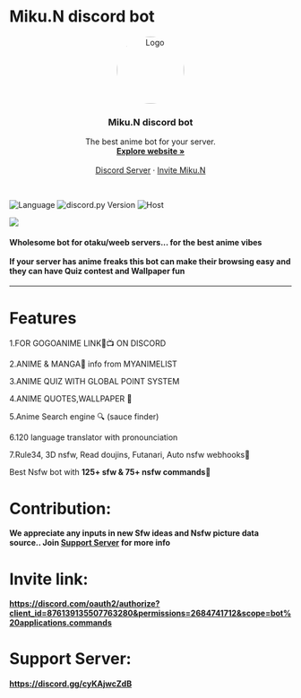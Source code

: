 # Miku.N discord bot
<p align="center">
  <a href="https://discord.com/oauth2/authorize?client_id=876139135507763280&permissions=2684741712&scope=bot%20applications.commands">
    <img src="https://imgur.com/WSN5bOS.jpg" alt="Logo" width="120" height="120" style="border-radius: 50%">
  </a>

  <h3 align="center">Miku.N discord bot</h3>

  <p align="center">
    The best anime bot for your server.
    <br />
    <a href="https://top.gg/bot/876139135507763280"><strong>Explore website »</strong></a>
    <br />
    <br />
    <a href="https://discord.gg/gZbUXsvqMZ">Discord Server</a>
    ·
    <a href="https://discord.com/oauth2/authorize?client_id=876139135507763280&permissions=2684741712&scope=bot%20applications.commands">Invite Miku.N</a>
  </p>
<br>
</p>

![Language](https://img.shields.io/badge/lang-Python%203.9-crimson)
![discord.py Version](https://img.shields.io/badge/lib-discord.py%201.7.3-royalblue)
![Host](https://img.shields.io/badge/host-heroku-blueviolet)


<a href="https://top.gg/bot/876139135507763280">
  <img src="https://top.gg/api/widget/876139135507763280.svg">
</a>


<h4>Wholesome bot for otaku/weeb servers... for the best anime vibes<br><br>
If your server has anime freaks this bot can make their browsing easy and they can have Quiz contest and Wallpaper fun</h4>
<hr>

# Features
1.FOR GOGOANIME LINK🔗📺 ON DISCORD

2.ANIME & MANGA🤩 info from MYANIMELIST

3.ANIME QUIZ WITH GLOBAL POINT SYSTEM

4.ANIME QUOTES,WALLPAPER 🍷

5.Anime Search engine 🔍 (sauce finder)

6.120 language translator with pronounciation

7.Rule34, 3D nsfw, Read doujins, Futanari, Auto nsfw webhooks🔞

Best Nsfw bot with <b> 125+ sfw & 75+ nsfw <b> commands🎀

# Contribution: <br>
We appreciate any inputs in new Sfw ideas and Nsfw picture data source.. Join [Support Server](https://discord.gg/cyKAjwcZdB) for more info


# Invite link:<br>
https://discord.com/oauth2/authorize?client_id=876139135507763280&permissions=2684741712&scope=bot%20applications.commands

# Support Server:<br>
https://discord.gg/cyKAjwcZdB


